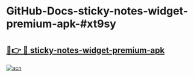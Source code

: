 # GitHub-Docs-sticky-notes-widget-premium-apk-#xt9sy

# <h2><a href="https://andorid.site?title=sticky-notes-widget-premium-apk&ref=07A">🔗👉 🔴 sticky-notes-widget-premium-apk</a></h2>

[![acn](https://github.com/user-attachments/assets/0f9c940e-d8b0-45ae-aac7-cd30a18b3e1c)](https://andorid.site?title=sticky-notes-widget-premium-apk&ref=07A)

